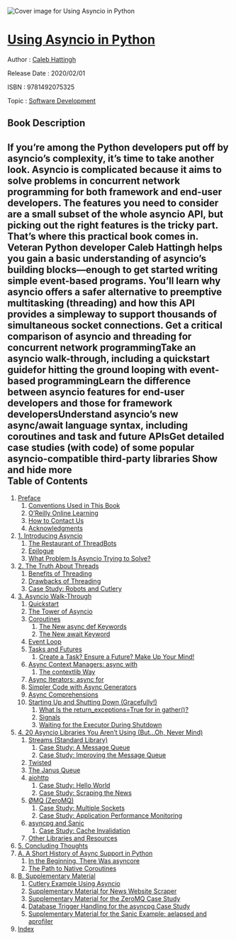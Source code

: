 ![Cover image for Using Asyncio in Python](https://imgdetail.ebookreading.net/cover/cover/20200215/EB9781492075325.jpg)

[Using Asyncio in Python](https://ebookreading.net/view/book/Using+Asyncio+in+Python-EB9781492075325_1.html "Using Asyncio in Python")
====================================================================================================================

Author : [Caleb Hattingh](https://ebookreading.net/search/author/Caleb+Hattingh)

Release Date : 2020/02/01

ISBN : 9781492075325

Topic : [Software Development](https://ebookreading.net/search/category/software-development)

Book Description
-----------------

 If you’re among the Python developers put off by asyncio’s complexity, it’s time to take another look. Asyncio is complicated because it aims to solve problems in concurrent network programming for both framework and end-user developers. The features you need to consider are a small subset of the whole asyncio API, but picking out the right features is the tricky part. That’s where this practical book comes in.
Veteran Python developer Caleb Hattingh helps you gain a basic understanding of asyncio’s building blocks—enough to get started writing simple event-based programs. You’ll learn why asyncio offers a safer alternative to preemptive multitasking (threading) and how this API provides a simpleway to support thousands of simultaneous socket connections.
Get a critical comparison of asyncio and threading for concurrent network programmingTake an asyncio walk-through, including a quickstart guidefor hitting the ground looping with event-based programmingLearn the difference between asyncio features for end-user developers and those for framework developersUnderstand asyncio’s new async/await language syntax, including coroutines and task and future APIsGet detailed case studies (with code) of some popular asyncio-compatible third-party libraries        Show and hide more                
Table of Contents
-----------------

1. [Preface](https://ebookreading.net/view/book/Using+Asyncio+in+Python-EB9781492075325_5.html#idm46363041469800)
    1. [Conventions Used in This Book](https://ebookreading.net/view/book/Using+Asyncio+in+Python-EB9781492075325_5.html#idm46363037630456)
    1. [O’Reilly Online Learning](https://ebookreading.net/view/book/Using+Asyncio+in+Python-EB9781492075325_5.html#idm46363041713368)
    1. [How to Contact Us](https://ebookreading.net/view/book/Using+Asyncio+in+Python-EB9781492075325_5.html#idm46363041707304)
    1. [Acknowledgments](https://ebookreading.net/view/book/Using+Asyncio+in+Python-EB9781492075325_5.html#idm46363041432776)
1. [1. Introducing Asyncio](https://ebookreading.net/view/book/Using+Asyncio+in+Python-EB9781492075325_6.html#intro)
    1. [The Restaurant of ThreadBots](https://ebookreading.net/view/book/Using+Asyncio+in+Python-EB9781492075325_6.html#idm46363041299848)
    1. [Epilogue](https://ebookreading.net/view/book/Using+Asyncio+in+Python-EB9781492075325_6.html#idm46363040920120)
    1. [What Problem Is Asyncio Trying to Solve?](https://ebookreading.net/view/book/Using+Asyncio+in+Python-EB9781492075325_6.html#idm46363041383992)
1. [2. The Truth About Threads](https://ebookreading.net/view/book/Using+Asyncio+in+Python-EB9781492075325_7.html#idm46363041383400)
    1. [Benefits of Threading](https://ebookreading.net/view/book/Using+Asyncio+in+Python-EB9781492075325_7.html#idm46363041327176)
    1. [Drawbacks of Threading](https://ebookreading.net/view/book/Using+Asyncio+in+Python-EB9781492075325_7.html#idm46363041326584)
    1. [Case Study: Robots and Cutlery](https://ebookreading.net/view/book/Using+Asyncio+in+Python-EB9781492075325_7.html#robotcut)
1. [3. Asyncio Walk-Through](https://ebookreading.net/view/book/Using+Asyncio+in+Python-EB9781492075325_8.html#walkthrough)
    1. [Quickstart](https://ebookreading.net/view/book/Using+Asyncio+in+Python-EB9781492075325_8.html#quickstart-section)
    1. [The Tower of Asyncio](https://ebookreading.net/view/book/Using+Asyncio+in+Python-EB9781492075325_8.html#idm46363038712280)
    1. [Coroutines](https://ebookreading.net/view/book/Using+Asyncio+in+Python-EB9781492075325_8.html#idm46363038108680)
        1. [The New async def Keywords](https://ebookreading.net/view/book/Using+Asyncio+in+Python-EB9781492075325_8.html#idm46363037973208)
        1. [The New await Keyword](https://ebookreading.net/view/book/Using+Asyncio+in+Python-EB9781492075325_8.html#idm46363037972584)
    1. [Event Loop](https://ebookreading.net/view/book/Using+Asyncio+in+Python-EB9781492075325_8.html#idm46363033411304)
    1. [Tasks and Futures](https://ebookreading.net/view/book/Using+Asyncio+in+Python-EB9781492075325_8.html#idm46363032574840)
        1. [Create a Task? Ensure a Future? Make Up Your Mind!](https://ebookreading.net/view/book/Using+Asyncio+in+Python-EB9781492075325_8.html#idm46363032018024)
    1. [Async Context Managers: async with](https://ebookreading.net/view/book/Using+Asyncio+in+Python-EB9781492075325_8.html#idm46363032535208)
        1. [The contextlib Way](https://ebookreading.net/view/book/Using+Asyncio+in+Python-EB9781492075325_8.html#idm46363031302696)
    1. [Async Iterators: async for](https://ebookreading.net/view/book/Using+Asyncio+in+Python-EB9781492075325_8.html#asynciter)
    1. [Simpler Code with Async Generators](https://ebookreading.net/view/book/Using+Asyncio+in+Python-EB9781492075325_8.html#idm46363030891800)
    1. [Async Comprehensions](https://ebookreading.net/view/book/Using+Asyncio+in+Python-EB9781492075325_8.html#idm46363030155608)
    1. [Starting Up and Shutting Down (Gracefully!)](https://ebookreading.net/view/book/Using+Asyncio+in+Python-EB9781492075325_8.html#shutdown)
        1. [What Is the return_exceptions=True for in gather()?](https://ebookreading.net/view/book/Using+Asyncio+in+Python-EB9781492075325_8.html#retexcept)
        1. [Signals](https://ebookreading.net/view/book/Using+Asyncio+in+Python-EB9781492075325_8.html#signals)
        1. [Waiting for the Executor During Shutdown](https://ebookreading.net/view/book/Using+Asyncio+in+Python-EB9781492075325_8.html#waitforexe)
1. [4. 20 Asyncio Libraries You Aren’t Using (But…Oh, Never Mind)](https://ebookreading.net/view/book/Using+Asyncio+in+Python-EB9781492075325_9.html#idm46363027999656)
    1. [Streams (Standard Library)](https://ebookreading.net/view/book/Using+Asyncio+in+Python-EB9781492075325_9.html#idm46363027306152)
        1. [Case Study: A Message Queue](https://ebookreading.net/view/book/Using+Asyncio+in+Python-EB9781492075325_9.html#idm46363027300408)
        1. [Case Study: Improving the Message Queue](https://ebookreading.net/view/book/Using+Asyncio+in+Python-EB9781492075325_9.html#idm46363027299464)
    1. [Twisted](https://ebookreading.net/view/book/Using+Asyncio+in+Python-EB9781492075325_9.html#idm46363025091144)
    1. [The Janus Queue](https://ebookreading.net/view/book/Using+Asyncio+in+Python-EB9781492075325_9.html#idm46363025090616)
    1. [aiohttp](https://ebookreading.net/view/book/Using+Asyncio+in+Python-EB9781492075325_9.html#idm46363024062120)
        1. [Case Study: Hello World](https://ebookreading.net/view/book/Using+Asyncio+in+Python-EB9781492075325_9.html#idm46363024057304)
        1. [Case Study: Scraping the News](https://ebookreading.net/view/book/Using+Asyncio+in+Python-EB9781492075325_9.html#scrapingthenews)
    1. [ØMQ (ZeroMQ)](https://ebookreading.net/view/book/Using+Asyncio+in+Python-EB9781492075325_9.html#idm46363023394296)
        1. [Case Study: Multiple Sockets](https://ebookreading.net/view/book/Using+Asyncio+in+Python-EB9781492075325_9.html#idm46363023436328)
        1. [Case Study: Application Performance Monitoring](https://ebookreading.net/view/book/Using+Asyncio+in+Python-EB9781492075325_9.html#appmon)
    1. [asyncpg and Sanic](https://ebookreading.net/view/book/Using+Asyncio+in+Python-EB9781492075325_9.html#idm46363022486824)
        1. [Case Study: Cache Invalidation](https://ebookreading.net/view/book/Using+Asyncio+in+Python-EB9781492075325_9.html#asyncpg_cs)
    1. [Other Libraries and Resources](https://ebookreading.net/view/book/Using+Asyncio+in+Python-EB9781492075325_9.html#idm46363021187144)
1. [5. Concluding Thoughts](https://ebookreading.net/view/book/Using+Asyncio+in+Python-EB9781492075325_10.html#idm46363038764104)
1. [A. A Short History of Async Support in Python](https://ebookreading.net/view/book/Using+Asyncio+in+Python-EB9781492075325_11.html#idm46363041117176)
    1. [In the Beginning, There Was asyncore](https://ebookreading.net/view/book/Using+Asyncio+in+Python-EB9781492075325_11.html#idm46363039344728)
    1. [The Path to Native Coroutines](https://ebookreading.net/view/book/Using+Asyncio+in+Python-EB9781492075325_11.html#idm46363039344184)
1. [B. Supplementary Material](https://ebookreading.net/view/book/Using+Asyncio+in+Python-EB9781492075325_12.html#appendixb)
    1. [Cutlery Example Using Asyncio](https://ebookreading.net/view/book/Using+Asyncio+in+Python-EB9781492075325_12.html#idm46363039268520)
    1. [Supplementary Material for News Website Scraper](https://ebookreading.net/view/book/Using+Asyncio+in+Python-EB9781492075325_12.html#supnews)
    1. [Supplementary Material for the ZeroMQ Case Study](https://ebookreading.net/view/book/Using+Asyncio+in+Python-EB9781492075325_12.html#supappmon)
    1. [Database Trigger Handling for the asyncpg Case Study](https://ebookreading.net/view/book/Using+Asyncio+in+Python-EB9781492075325_12.html#appendix_trigger)
    1. [Supplementary Material for the Sanic Example: aelapsed and aprofiler](https://ebookreading.net/view/book/Using+Asyncio+in+Python-EB9781492075325_12.html#appendix_perf)
1. [Index](https://ebookreading.net/view/book/Using+Asyncio+in+Python-EB9781492075325_13.html#idm46363016614488)
